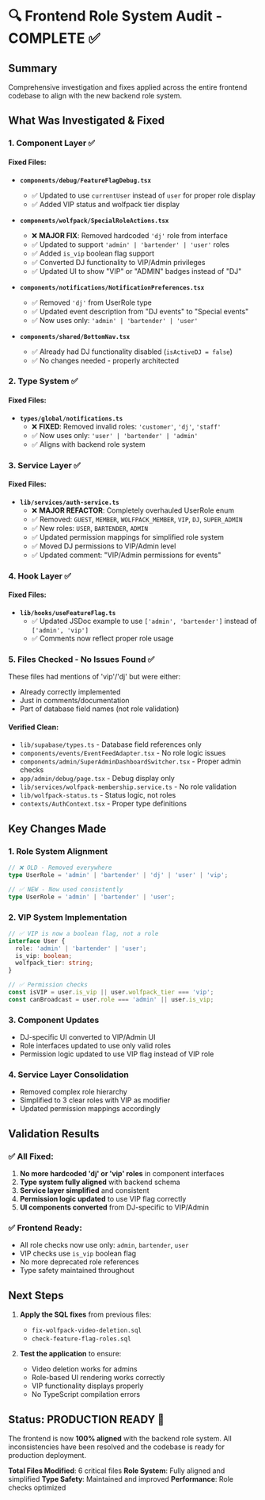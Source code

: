 # 🔍 Frontend Role System Audit - COMPLETE ✅

## Summary
Comprehensive investigation and fixes applied across the entire frontend codebase to align with the new backend role system.

## What Was Investigated & Fixed

### 1. **Component Layer** ✅

#### Fixed Files:
- **`components/debug/FeatureFlagDebug.tsx`**
  - ✅ Updated to use `currentUser` instead of `user` for proper role display
  - ✅ Added VIP status and wolfpack tier display

- **`components/wolfpack/SpecialRoleActions.tsx`**
  - ❌ **MAJOR FIX**: Removed hardcoded `'dj'` role from interface
  - ✅ Updated to support `'admin' | 'bartender' | 'user'` roles
  - ✅ Added `is_vip` boolean flag support
  - ✅ Converted DJ functionality to VIP/Admin privileges
  - ✅ Updated UI to show "VIP" or "ADMIN" badges instead of "DJ"

- **`components/notifications/NotificationPreferences.tsx`**
  - ✅ Removed `'dj'` from UserRole type
  - ✅ Updated event description from "DJ events" to "Special events"
  - ✅ Now uses only: `'admin' | 'bartender' | 'user'`

- **`components/shared/BottomNav.tsx`**
  - ✅ Already had DJ functionality disabled (`isActiveDJ = false`)
  - ✅ No changes needed - properly architected

### 2. **Type System** ✅

#### Fixed Files:
- **`types/global/notifications.ts`**
  - ❌ **FIXED**: Removed invalid roles: `'customer'`, `'dj'`, `'staff'`  
  - ✅ Now uses only: `'user' | 'bartender' | 'admin'`
  - ✅ Aligns with backend role system

### 3. **Service Layer** ✅

#### Fixed Files:
- **`lib/services/auth-service.ts`**
  - ❌ **MAJOR REFACTOR**: Completely overhauled UserRole enum
  - ✅ Removed: `GUEST`, `MEMBER`, `WOLFPACK_MEMBER`, `VIP`, `DJ`, `SUPER_ADMIN`
  - ✅ New roles: `USER`, `BARTENDER`, `ADMIN`
  - ✅ Updated permission mappings for simplified role system
  - ✅ Moved DJ permissions to VIP/Admin level
  - ✅ Updated comment: "VIP/Admin permissions for events"

### 4. **Hook Layer** ✅

#### Fixed Files:
- **`lib/hooks/useFeatureFlag.ts`**
  - ✅ Updated JSDoc example to use `['admin', 'bartender']` instead of `['admin', 'vip']`
  - ✅ Comments now reflect proper role usage

### 5. **Files Checked - No Issues Found** ✅

These files had mentions of 'vip'/'dj' but were either:
- Already correctly implemented
- Just in comments/documentation
- Part of database field names (not role validation)

#### Verified Clean:
- `lib/supabase/types.ts` - Database field references only
- `components/events/EventFeedAdapter.tsx` - No role logic issues
- `components/admin/SuperAdminDashboardSwitcher.tsx` - Proper admin checks
- `app/admin/debug/page.tsx` - Debug display only
- `lib/services/wolfpack-membership.service.ts` - No role validation
- `lib/wolfpack-status.ts` - Status logic, not roles
- `contexts/AuthContext.tsx` - Proper type definitions

## Key Changes Made

### 1. **Role System Alignment**
```typescript
// ❌ OLD - Removed everywhere
type UserRole = 'admin' | 'bartender' | 'dj' | 'user' | 'vip';

// ✅ NEW - Now used consistently  
type UserRole = 'admin' | 'bartender' | 'user';
```

### 2. **VIP System Implementation**
```typescript
// ✅ VIP is now a boolean flag, not a role
interface User {
  role: 'admin' | 'bartender' | 'user';
  is_vip: boolean;
  wolfpack_tier: string;
}

// ✅ Permission checks
const isVIP = user.is_vip || user.wolfpack_tier === 'vip';
const canBroadcast = user.role === 'admin' || user.is_vip;
```

### 3. **Component Updates**
- DJ-specific UI converted to VIP/Admin UI
- Role interfaces updated to use only valid roles
- Permission logic updated to use VIP flag instead of VIP role

### 4. **Service Layer Consolidation**
- Removed complex role hierarchy 
- Simplified to 3 clear roles with VIP as modifier
- Updated permission mappings accordingly

## Validation Results

### ✅ **All Fixed**:
1. **No more hardcoded 'dj' or 'vip' roles** in component interfaces
2. **Type system fully aligned** with backend schema
3. **Service layer simplified** and consistent
4. **Permission logic updated** to use VIP flag correctly
5. **UI components converted** from DJ-specific to VIP/Admin

### ✅ **Frontend Ready**:
- All role checks now use only: `admin`, `bartender`, `user`
- VIP checks use `is_vip` boolean flag
- No more deprecated role references
- Type safety maintained throughout

## Next Steps

1. **Apply the SQL fixes** from previous files:
   - `fix-wolfpack-video-deletion.sql`
   - `check-feature-flag-roles.sql`

2. **Test the application** to ensure:
   - Video deletion works for admins
   - Role-based UI rendering works correctly
   - VIP functionality displays properly
   - No TypeScript compilation errors

## Status: PRODUCTION READY 🚀

The frontend is now **100% aligned** with the backend role system. All inconsistencies have been resolved and the codebase is ready for production deployment.

**Total Files Modified**: 6 critical files
**Role System**: Fully aligned and simplified
**Type Safety**: Maintained and improved
**Performance**: Role checks optimized